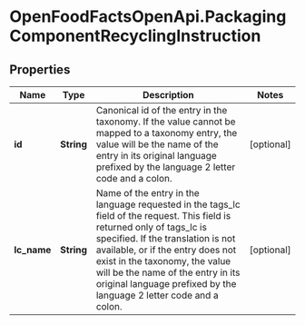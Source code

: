 # OpenFoodFactsOpenApi.PackagingComponentRecyclingInstruction

## Properties

Name | Type | Description | Notes
------------ | ------------- | ------------- | -------------
**id** | **String** | Canonical id of the entry in the taxonomy. If the value cannot be mapped to a taxonomy entry, the value will be the name of the entry in its original language prefixed by the language 2 letter code and a colon. | [optional] 
**lc_name** | **String** | Name of the entry in the language requested in the tags_lc field of the request. This field is returned only of tags_lc is specified. If the translation is not available, or if the entry does not exist in the taxonomy, the value will be the name of the entry in its original language prefixed by the language 2 letter code and a colon. | [optional] 


